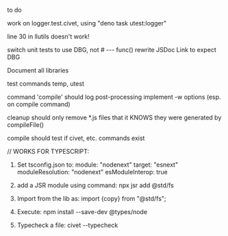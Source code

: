 to do

work on logger.test.civet, using "deno task utest:logger"

line 30 in llutils doesn't work!

switch unit tests to use DBG, not # --- func()
rewrite JSDoc Link to expect DBG

Document all libraries

test commands temp, utest

command 'compile' should log post-processing
implement -w options (esp. on compile command)

cleanup should only remove *.js files that it KNOWS they were
generated by compileFile()

compile should test if civet, etc. commands exist

// WORKS FOR TYPESCRIPT:
1. Set tsconfig.json to:
	module: "nodenext"
	target: "esnext"
	moduleResolution: "nodenext"
	esModuleInterop: true

2. add a JSR module using command:
	npx jsr add @std/fs

3. Import from the lib as:
	import {copy} from "@std/fs";

4. Execute:
	npm install --save-dev @types/node

5. Typecheck a file:
	civet --typecheck <path>
